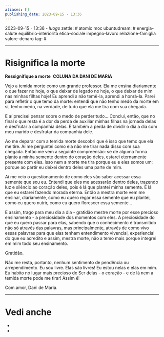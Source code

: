 ```yaml
---
aliases: []
publishing_date: 2023-09-15 - 13:36
---
```

2023-09-15 - 13:36 - *luogo*
zettle: # atomic moc
ubuntudream: # energia-salute equilibrio-interiorità etica-sociale impegno-lavoro relazione-famiglia valore-denaro 
tag: #

---
# Risignifica la morte

**Ressignifique a morte**
 **COLUNA DA DANI DE MARIA**

Vejo a temida morte como um grande professor.
Ela me ensina diariamente o que fazer no hoje, o que deixar de legado no hoje, o que deixar de mim nas minhas filhas hoje! 
Eu aprendi a não temê-la, aprendi a honrá-la. 
Parei para refletir o que temo da morte: entendi que não tenho medo da morte em si, tenho medo, na verdade, de tudo que ela me tira com sua chegada.

E aí precisei pensar sobre o medo de perder tudo…
Conclui, então, que no final o que resta é a dor da perda de auxiliar minhas filhas na jornada delas e desfrutar a companhia delas. E também a perda de dividir o dia a dia com meu marido e desfrutar da companhia dele. 

Ao me deparar com a temida morte descobri que é isso que temo que ela me tire. Aí me perguntei como ela não me tirar nada disso com sua chegada.
Então me vem a seguinte compreensão: se de alguma forma planto a minha semente dentro do coração deles, estarei eternamente presente com eles. 
Isso nem a morte me tira porque eu e eles somos um; porque ao partir eu deixei dentro deles uma parte de mim.

Aí me veio o questionamento de como eles vão saber acessar essa semente que sou eu. Entendi que eles me acessarão dentro deles, trazendo luz e silêncio ao coração deles, pois é lá que plantei minha semente. 
É lá que eu estarei fazendo morada eterna. Então a mestra morte vem me ensinar, diariamente, como eu quero regar essa semente que eu plantei, como eu quero nutrir, como eu quero florescer essa semente…

E assim, trago para meu dia a dia - gratidão mestre morte por esse precioso ensinamento - a preciosidade dos momentos com eles.
A preciosidade do que eu quero passar para elas, sabendo que o conhecimento é transmitido não só através das palavras, mas principalmente, através de como vivo essas palavras para que elas tenham entendimento vivencial, experiencial do que eu acredito e assim, mestra morte, não a temo mais porque integrei em mim todo seu ensinamento. 

Gratidão.

Não me resta, portanto, nenhum sentimento de pendência ou arrependimento.
Eu sou livre.
Elas são livres!
Eu estou nelas e elas em mim.
Eu habito no lugar mais precioso do Ser delas - o coração - e de lá nem a temida morte pode me tirar!
Assim é!

Com amor,
Dani de Maria.



---
# Vedi anche
- 
- 